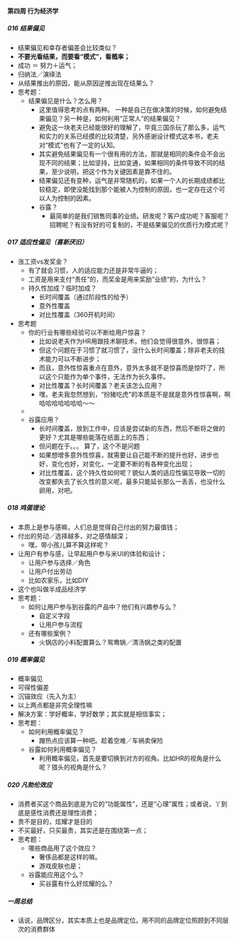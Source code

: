#### 第四周 行为经济学

##### 016 结果偏见

- 结果偏见和幸存者偏差会比较类似？
- **不要光看结果，而要看“模式”，看概率；**
- 成功 ＝ 努力＋运气；
- 归纳法／演绎法
- 从结果推出的原因，能从原因逆推出现在结果么？
- 思考题：
  - 结果偏见是什么？怎么用？
    - 这里值得思考的点有两种。 一种是自己在做决策的时候，如何避免结果偏见？另一种是，如何利用“正常人”的结果偏见？
    - 避免这一块老夫已经能很好的理解了，毕竟三国杀玩了那么多，运气和实力的关系已经摸的比较清楚，另外感谢设计模式这本书，老夫对“模式”也有了一定的认知。
    - 其实避免结果偏见有一个很有用的方法，那就是相同的条件会不会出现不同的结果；比如坚持，比如变通，如果相同的条件导致不同的结果，至少说明，把这个作为关键因素是靠不住的。
    - 结果偏见还有变种，运气是非常随机的，如果一个人的长期成绩都比较稳定，即使没能找到那个能被人为控制的原因，也一定存在这个可以人为控制的因素。
    - 谷露？
      - 最简单的是我们销售同事的业绩。研发呢？客户成功呢？客服呢？招聘呢？有没有好的可复制的，不是结果偏见的优质行为模式呢？

##### 017 适应性偏见（喜新厌旧）

- 涨工资vs发奖金？
  - 有了就会习惯，人的适应能力还是非常牛逼的；
  - 工资是用来支付“责任“的，而奖金是用来奖励”业绩“的，为什么？
  - 持久性加成？临时加成？
    - 长时间覆盖（通过阶段性的给予）
    - 意外性覆盖
    - 对比性覆盖（360开机时间）
- 思考题
  - 你的行业有哪些经验可以不断给用户惊喜？
    - 比如说老夫作为HR用跟技术聊技术，他们会觉得很意外，很惊喜；
    - 但这个问题在于习惯了就习惯了，没什么长时间覆盖；除非老夫的技术能力可以不断进步；
    - 而且，意外性惊喜重点在意外，意外太多就不是惊喜而是惊吓了，所以这个只能作为单个事件，无法作为长久事件。
    - 对比性覆盖？长时间覆盖？老夫该怎么应用？
    - 嘿，老夫我忽然想到，“扮猪吃虎”的本质是不是就是意外性惊喜啊，啊哈哈哈哈哈哈哈～～
  - ​
  - 谷露应用？
    - 长时间覆盖，放到工作中，应该是尝试新的东西，然后不断将之做的更好？尤其是哪些能落在纸面上的东西；
    - 但问题在于。。。 算了，这个不是问题
    - 如果想增多意外性惊喜，就需要让自己能不断的提升也好，进步也好，变化也好，对变化，一定要不断的有各种变化出现；
    - 对比性覆盖，这个持久性如何呢？貌似人类的适应性偏见导致一切的改变都失去了长久性的意义呢，最多只能延长那么一丢丢，也没什么卵用，对吧。

##### 018 鸡蛋理论

- 本质上是参与感嘛，人们总是觉得自己付出的努力最值钱；
- 付出的劳动／选择越多，对之感情越深；
  - 嘿，带小孩儿算不算这样呢？
- 让用户有参与感，让早起用户参与米UI的体验和设计；
  - 让用户参与选择／角色
  - 让用户付出劳动
  - 比如农家乐，比如DIY
- 这个也叫做半成品经济学
- 思考题：
  - 如何让用户参与到谷露的产品中？他们有兴趣参与么？ 
    - 自定义字段
    - 让用户参与流程
  - 还有哪些案例？
    - 火锅店的小料配置算么？鸳鸯锅／清汤锅之类的配置

##### 019 概率偏见

- 概率偏见
- 可得性偏差
- 沉锚效应（先入为主）
- 以上两点都是非完全理性嘛
- 解决方案：学好概率，学好数学；其实就是相信事实；
- 思考题：
  - 如何利用概率偏见？
    - 蹭热点应该算一种吧。趁着空难／车祸卖保险
  - 谷露如何利用概率偏见？
    - 利用概率偏见，首先是要切换到对方的视角。比如HR的视角是什么呢？猎头的视角是什么？

##### 020 凡勃伦效应

- 消费者买这个商品到底是为它的“功能属性”，还是“心理”属性；或者说，丫到底是感性消费还是理性消费；
- 贵不是目的，炫耀才是目的
- 不买最好，只买最贵，其实还是在围绕第一点；
- 思考题：
  - 哪些商品用了这个效应？
    - 奢侈品都是这样的嘛。
    - 游戏皮肤也是；
  - 谷露能应用这个么？
    - 买谷露有什么好炫耀的么？



##### 一周总结

- 话说，品牌区分，其实本质上也是品牌定位。用不同的品牌定位照顾到不同层次的消费群体